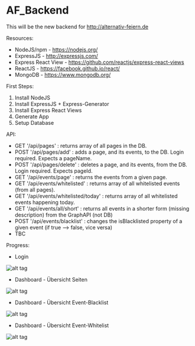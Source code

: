 # AF_Backend

This will be the new backend for http://alternativ-feiern.de


Resources:
- NodeJS/npm - https://nodejs.org/
- ExpressJS  - http://expressjs.com/
- Express React View - https://github.com/reactjs/express-react-views
- ReactJS    - https://facebook.github.io/react/
- MongoDB    - https://www.mongodb.org/

First Steps:

1. Install NodeJS
2. Install ExpressJS + Express-Generator
3. Install Express React Views
4. Generate App
5. Setup Database

API:
- GET  '/api/pages' :                   returns array of all pages in the DB.
- POST '/api/pages/add' :               adds a page, and its events, to the DB. Login required. Expects a pageName.
- POST '/api/pages/delete' :            deletes a page, and its events, from the DB. Login required. Expects pageId.
- GET  '/api/events/page' :              returns the events from a given page.
- GET  '/api/events/whitelisted' :       returns array of all whitelisted events (from all pages).
- GET  '/api/events/whitelisted/today' : returns array of all whitelisted events happening today.
- GET  '/api/events/all/short' :         returns all events in a shorter form (missing description) from the GraphAPI (not DB)
- POST '/api/events/blacklist' : changes the isBlacklisted property of a given event (if true --> false, vice versa) 
- TBC


Progress:
- Login

![alt tag](http://i.imgur.com/HwEzYVT.png)

- Dashboard - Übersicht Seiten

![alt tag](http://i.imgur.com/PvJlR3a.png)

- Dashboard - Übersicht Event-Blacklist 

![alt tag](http://i.imgur.com/QQX7JsA.png)

- Dashboard - Übersicht Event-Whitelist 

![alt tag](http://i.imgur.com/XuxPAtW.png)

